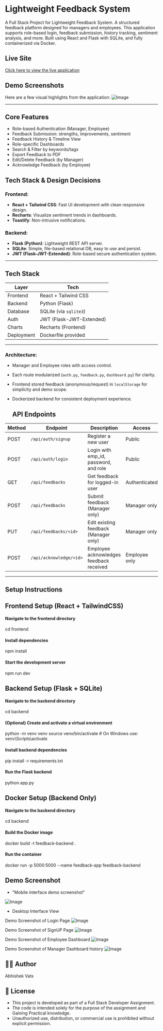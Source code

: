 # Lightweight Feedback System
A Full Stack Project for Lightweight Feedback System.
A structured feedback platform designed for managers and employees. 
This application supports role-based login, feedback submission, history tracking, sentiment analysis, and more.
Built using React and Flask with SQLite, and fully containerized via Docker.

## Live Site

[Click here to view the live application](https://lightweight-feedback-system-1.netlify.app/)

## Demo Screenshots

Here are a few visual highlights from the application:
![Image](https://github.com/user-attachments/assets/d469de51-32b5-402d-bbb0-666a84f0d369)

---
## Core Features

- Role-based Authentication (Manager, Employee)
- Feedback Submission: strengths, improvements, sentiment
- Feedback History & Timeline View
- Role-specific Dashboards
- Search & Filter by keywords/tags
- Export Feedback to PDF
- Edit/Delete Feedback (by Manager)
- Acknowledge Feedback (by Employee)


## Tech Stack & Design Decisions

### Frontend:
- **React + Tailwind CSS**: Fast UI development with clean responsive design.
- **Recharts**: Visualize sentiment trends in dashboards.
- **Toastify**: Non-intrusive notifications.

### Backend:
- **Flask (Python)**: Lightweight REST API server.
- **SQLite**: Simple, file-based relational DB, easy to use and persist.
- **JWT (Flask-JWT-Extended)**: Role-based secure authentication system.

---
## Tech Stack

| Layer      | Tech                      |
|------------|---------------------------|
| Frontend   | React + Tailwind CSS      |
| Backend    | Python (Flask)            |
| Database   | SQLite (via `sqlite3`)    |
| Auth       | JWT (Flask-JWT-Extended)  |
| Charts     | Recharts (Frontend)       |
| Deployment | Dockerfile provided       |

---

### Architecture:
- Manager and Employee roles with access control.
- Each route modularized (`auth.py`, `feedback.py`, `dashboard.py`) for clarity.
- Frontend stored feedback (anonymous/request) in `localStorage` for simplicity and demo scope.
- Dockerized backend for consistent deployment experience.

  ## API Endpoints

| Method | Endpoint               | Description                                  | Access        |
|--------|------------------------|----------------------------------------------|---------------|
| POST   | `/api/auth/signup`     | Register a new user                          | Public        |
| POST   | `/api/auth/login`      | Login with emp_id, password, and role        | Public        |
| GET    | `/api/feedbacks`       | Get feedback for logged-in user              | Authenticated |
| POST   | `/api/feedbacks`       | Submit feedback (Manager only)               | Manager only  |
| PUT    | `/api/feedbacks/<id>`  | Edit existing feedback (Manager only)        | Manager only  |
| POST   | `/api/acknowledge/<id>`| Employee acknowledges feedback received      | Employee only |

---

## Setup Instructions

## Frontend Setup (React + TailwindCSS)
#### Navigate to the frontend directory
cd frontend
#### Install dependencies
npm install
#### Start the development server
npm run dev

## Backend Setup (Flask + SQLite)

#### Navigate to the backend directory
cd backend
#### (Optional) Create and activate a virtual environment
python -m venv venv
source venv/bin/activate    # On Windows use: venv\Scripts\activate
#### Install backend dependencies
pip install -r requirements.txt
#### Run the Flask backend
python app.py

## Docker Setup (Backend Only)

#### Navigate to the backend directory
cd backend
#### Build the Docker image
docker build -t feedback-backend .
#### Run the container
docker run -p 5000:5000 --name feedback-app feedback-backend

## Demo Screenshot

- "Mobile interface demo screenshot"

![Image](https://github.com/user-attachments/assets/e6f78cfd-63f6-45cf-b36f-8fe58021999c)

- Desktop Interface View
  
Demo Screenshot of Login Page
![Image](https://github.com/user-attachments/assets/d91149e7-dae7-47b3-a85c-0aa503ee8717)

Demo Screenshot of SignUP Page
![Image](https://github.com/user-attachments/assets/940c9cb9-5d60-4020-bed6-2dd31ddb2572)

Demo Screenshot of Employee Dashboard
![Image](https://github.com/user-attachments/assets/05eee328-32a2-4ac2-99b0-159216ee3dff)

Demo Screenshot of Manager Dashboard history
![Image](https://github.com/user-attachments/assets/876ead1c-6b77-4de1-b380-6fe6d7158de0)



## 👨‍💻 Author
Abhishek Vats

## 📄 License
- This project is developed as part of a Full Stack Developer Assignment.
- The code is intended solely for the purpose of the assignment and Gaining Practical knowledge.
- Unauthorized use, distribution, or commercial use is prohibited without explicit permission.




